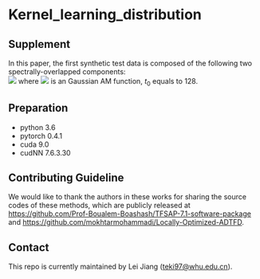 # Kernel_learning_distribution
## Supplement
In this paper, the first synthetic test data is composed of the following two spectrally-overlapped components:  
![](https://github.com/teki97/Kernel_learning_distribution/blob/master/Eqn1.png)
where ![](https://github.com/teki97/Kernel_learning_distribution/blob/master/Eqn3.png) is an Gaussian AM function, $t_0$ equals to 128.
## Preparation
- python 3.6
- pytorch 0.4.1
- cuda 9.0
- cudNN 7.6.3.30
## Contributing Guideline
We would like to thank the authors in these works for sharing the source codes of these methods, which are publicly released at https://github.com/Prof-Boualem-Boashash/TFSAP-7.1-software-package and https://github.com/mokhtarmohammadi/Locally-Optimized-ADTFD.
## Contact
This repo is currently maintained by Lei Jiang (teki97@whu.edu.cn).
